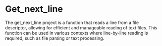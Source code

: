 # Get_next_line
The get_next_line project is a function that reads a line from a file descriptor, allowing for efficient and manageable reading of text files. This function can be used in various contexts where line-by-line reading is required, such as file parsing or text processing.

